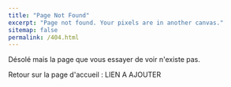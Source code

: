 ```yaml
---
title: "Page Not Found"
excerpt: "Page not found. Your pixels are in another canvas."
sitemap: false
permalink: /404.html
---
```


Désolé mais la page que vous essayer de voir n'existe pas.

Retour sur la page d'accueil : LIEN A AJOUTER


